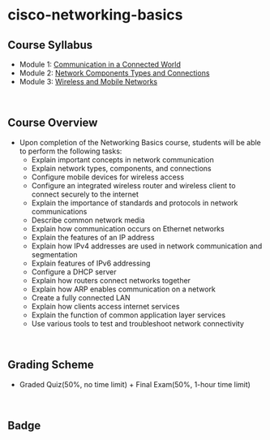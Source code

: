 # cisco-networking-basics

## Course Syllabus
- Module 1: [Communication in a Connected World](./_Communication_in_a_Connected_World.md)
- Module 2: [Network Components Types and Connections](./_Network_Components_Types_and_Connections)
- Module 3: [Wireless and Mobile Networks](./3_Wireless_and_Mobile_Networks.md)

<br>

## Course Overview
- Upon completion of the Networking Basics course, students will be able to perform the following tasks:
    - Explain important concepts in network communication
    - Explain network types, components, and connections
    - Configure mobile devices for wireless access
    - Configure an integrated wireless router and wireless client to connect securely to the internet
    - Explain the importance of standards and protocols in network communications
    - Describe common network media
    - Explain how communication occurs on Ethernet networks
    - Explain the features of an IP address
    - Explain how IPv4 addresses are used in network communication and segmentation
    - Explain features of IPv6 addressing
    - Configure a DHCP server
    - Explain how routers connect networks together
    - Explain how ARP enables communication on a network
    - Create a fully connected LAN
    - Explain how clients access internet services
    - Explain the function of common application layer services
    - Use various tools to test and troubleshoot network connectivity
<br>

## Grading Scheme
- Graded Quiz(50%, no time limit) + Final Exam(50%, 1-hour time limit)
<br>

## Badge
